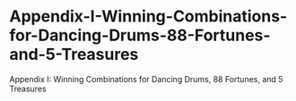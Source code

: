 # Appendix-I-Winning-Combinations-for-Dancing-Drums-88-Fortunes-and-5-Treasures
Appendix I: Winning Combinations for Dancing Drums, 88 Fortunes, and 5 Treasures
